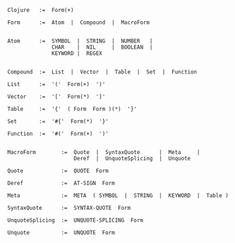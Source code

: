 
    Clojure   :=  Form(+)
        
    Form      :=  Atom  |  Compound  |  MacroForm
    

    Atom      :=  SYMBOL  |  STRING  |  NUMBER   |  
                  CHAR    |  NIL     |  BOOLEAN  |  
                  KEYWORD |  REGEX
                  

    Compound  :=  List  |  Vector  |  Table  |  Set  |  Function
        
    List      :=  '('  Form(+)  ')'
        
    Vector    :=  '['  Form(*)  ']'
        
    Table     :=  '{'  ( Form  Form )(*)  '}'

    Set       :=  '#{'  Form(*)  '}'
    
    Function  :=  '#('  Form(+)  ')'
    
            
    MacroForm        :=  Quote  |  SyntaxQuote      |  Meta     |
                         Deref  |  UnquoteSplicing  |  Unquote

    Quote            :=  QUOTE  Form

    Deref            :=  AT-SIGN  Form
    
    Meta             :=  META  ( SYMBOL  |  STRING  |  KEYWORD  |  Table )

    SyntaxQuote      :=  SYNTAX-QUOTE  Form
    
    UnquoteSplicing  :=  UNQUOTE-SPLICING  Form
    
    Unquote          :=  UNQUOTE  Form
